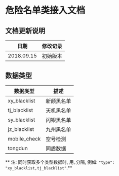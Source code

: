# 危险名单类接入文档

## 文档更新说明

| 日期 | 修改记录 |
| -------- | -------- |
| 2018.09.15 | 初始版本 |

## 数据类型
| 数据类型 | 描述 |
| -- | -- |
| xy_blacklist | 新颜黑名单 |
| tj_blacklist | 天机黑名单 |
| sy_blacklist | 闪银黑名单 |
| jz_blacklist | 九州黑名单 |
| mobile_check | 空号检测 |
| tongdun | 同盾数据 |

** 注: 同时获取多个类型数据时, 用`,`分隔, 例如: `"type": "xy_blacklist,tj_blacklist"`.**